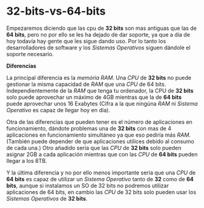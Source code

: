 # 32-bits-vs-64-bits

Empezaremos diciendo que las cpu de **32 bits** son mas antiguas que las de **64 bits**, pero no por ello se les ha dejado de dar soporte, ya que a dia de hoy todavía hay gente que les sigue dando uso. Por lo tanto los desarrolladores de software y los *Sistemas Operativos* siguen dándole el soporte necesario.

**Diferencias**

La principal diferencia es la *memória RAM*. Una *CPU* de **32 bits** no puede gestionar la misma capacidad de *RAM* que una *CPU* de 64 bits. Independientemente de la *RAM* que tenga tu ordenador, la CPU de **32 bits** solo puede aprovechar un máximo de 4GB mientras que la de **64 bits** puede aprovechar unos 16 Exabytes (Cifra a la que ningúna *RAM* ni *Sistema Operativo* es capaz de llegar hoy en día).

Otra de las diferencias que pueden tener es el número de aplicaciones en funcionamiento, dándote problemas una de **32 bits** con mas de 4 aplicaciones en funcionamiento simultáneo ya que eso pediría más *RAM*. (También puede depender de que aplicaciones utilices debido al consumo de cada una.) Otro añadido sería que las *CPU* de **32 bits** solo pueden asignar 2GB a cada aplicación mientras que con las *CPU* de **64 bits** pueden llegar a los 8TB.

Y la última diferencia y no por ello menos importante sería que una *CPU* de **64 bits** es capaz de utilizar un *Sistema Operativo* tanto de **32** como de **64 bits**, aunque si instalamos un SO de 32 bits no podremos utilizar aplicaciones de 64 bits, en cambio las *CPU* de 32 bits solo pueden usar los *Sistemas Operativos* de **32 bits**.
